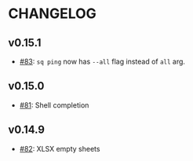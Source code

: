 # CHANGELOG

## v0.15.1
- [#83](https://github.com/neilotoole/sq/pull/83): `sq ping` now has `--all` flag instead of `all` arg.

## v0.15.0
- [#81](https://github.com/neilotoole/sq/pull/81): Shell completion

## v0.14.9
- [#82](https://github.com/neilotoole/sq/issues/82): XLSX empty sheets

